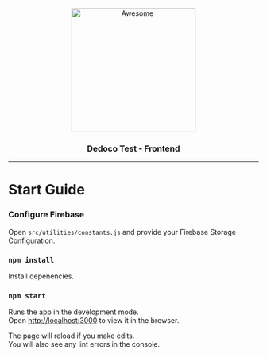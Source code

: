 <div align="center">
  <img width="250" src="https://logos-download.com/wp-content/uploads/2016/09/React_logo_wordmark.png" alt="Awesome">
  <br>
  <h3>Dedoco Test - Frontend</h3>
  <hr>
</div>

# Start Guide

### Configure Firebase

Open `src/utilities/constants.js` and provide your Firebase Storage Configuration.

### `npm install`

Install depenencies.

### `npm start`

Runs the app in the development mode.\
Open [http://localhost:3000](http://localhost:3000) to view it in the browser.

The page will reload if you make edits.\
You will also see any lint errors in the console.
